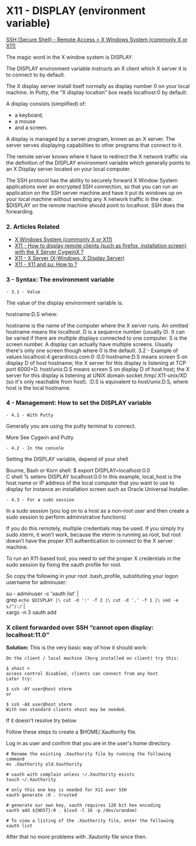 # X11 - DISPLAY (environment variable)
[SSH (Secure Shell) - Remote Access >  X Windows System (commonly X or X11)](https://gerardnico.com/ssh/x11/display)

The magic word in the X window system is DISPLAY.

The DISPLAY environment variable instructs an X client which X server it is to connect to by default.

The X display server install itself normally as display number 0 on your local machine. In Putty, the “X display location” box reads localhost:0 by default.

A display consists (simplified) of:
- a keyboard,
- a mouse
- and a screen.

A display is managed by a server program, known as an X server. The server serves displaying capabilities to other programs that connect to it.

The remote server knows where it have to redirect the X network traffic via the definition of the DISPLAY environment variable which generally points to an X Display server located on your local computer.

The SSH protocol has the ability to securely forward X Window System applications over an encrypted SSH connection, so that you can run an application on the SSH server machine and have it put its windows up on your local machine without sending any X network traffic in the clear. $DISPLAY on the remote machine should point to localhost. SSH does the forwarding.

### 2. Articles Related
- [X Windows System (commonly X or X11)](https://gerardnico.com/ssh/x11/x11)
- [X11 - How to display remote clients (such as firefox, installation screen) with the X Server CygwinX ?]()
- [X11 - X Server (X-Windows, X Display Server)](https://gerardnico.com/ssh/x11/x_server)
- [X11 - X11 and su: How to ?](https://gerardnico.com/ssh/x11/x11_su)

### 3 - Syntax: The environment variable
    - 3.1 - Value
The value of the display environment variable is:

hostname:D.S
where:

hostname is the name of the computer where the X server runs. An omitted hostname means the localhost.
D is a sequence number (usually 0). It can be varied if there are multiple displays connected to one computer.
S is the screen number. A display can actually have multiple screens. Usually there's only one screen though where 0 is the default.
3.2 - Example of values
localhost:4
gerardnico.com:0
:0.0
hostname:D.S means screen S on display D of host hostname; the X server for this display is listening at TCP port 6000+D.
host/unix:D.S means screen S on display D of host host; the X server for this display is listening at UNIX domain socket /tmp/.X11-unix/XD (so it's only reachable from host).
:D.S is equivalent to host/unix:D.S, where host is the local hostname.

### 4 - Management: How to set the DISPLAY variable
    - 4.1 - With Putty
Generally you are using the putty terminal to connect.


More See Cygwin and Putty

    - 4.2 - In the console
Setting the DISPLAY variable, depend of your shell

Bourne, Bash or Korn shell:
$ export DISPLAY=localhost:0.0      
C shell
% setenv DISPLAY localhost:0.0
In this example, local_host is the host name or IP address of the local computer that you want to use to display for instance an installation screen such as Oracle Universal Installer.

    - 4.3 - For a sudo session
In a sudo session (you log on to a host as a non-root user and then create a sudo session to perform administrative functions)

If you do this remotely, multiple credentials may be used. If you simply try sudo xterm, it won’t work, because the xterm is running as root, but root doesn’t have the proper X11 authentication to connect to the X server machine.

To run an X11-based tool, you need to set the proper X credentials in the sudo session by fixing the xauth profile for root.

So copy the following in your root .bash_profile, substituting your logon username for adminuser:

su - adminuser -c 'xauth list' |\
 grep `echo $DISPLAY |\
 cut -d ':' -f 2 |\
 cut -d '.' -f 1 |\
 sed -e s/^/:/` |\
 xargs -n 3 xauth add



### X client forwarded over SSH “cannot open display: localhost:11.0”
<b>Solution:</b>
This is the very basic way of how it should work:
```
On the client / local machine (Xorg installed on client) try this:

$ xhost +
access control disabled, clients can connect from any host
Later try:

$ ssh -AY user@host xterm
or

$ ssh -AX user@host xterm
With non standard clients xhost may be needed.
```
If it doesn't resolve try below


Follow these steps to create a $HOME/.Xauthority file.

Log in as user and confirm that you are in the user's home directory.
```
# Rename the existing .Xauthority file by running the following command
mv .Xauthority old.Xauthority 

# xauth with complain unless ~/.Xauthority exists
touch ~/.Xauthority

# only this one key is needed for X11 over SSH 
xauth generate :0 . trusted 

# generate our own key, xauth requires 128 bit hex encoding
xauth add ${HOST}:0 . $(xxd -l 16 -p /dev/urandom)

# To view a listing of the .Xauthority file, enter the following 
xauth list 
```
After that no more problems with .Xautority file since then.
